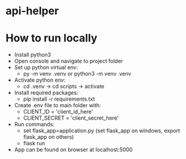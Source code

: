 # api-helper

# How to run locally
- Install python3
- Open console and navigate to project folder
- Set up python virtual env:
  - py -m venv .venv or python3 -m venv .venv
- Activate python env:
  - cd .venv -> cd scripts -> activate 
- Install required packages:
  - pip install -r requirements.txt
- Create .env file to main folder with:
  - CLIENT_ID = 'client_id_here'
  - CLIENT_SECRET = 'client_secret_here'
- Run commands:
  - set flask_app=application.py (set flask_app on windows, export flask_app on others)
  - flask run
- App can be found on browser at localhost:5000

